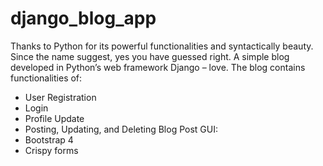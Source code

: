# django_blog_app
 
Thanks to Python for its powerful functionalities and syntactically beauty. Since the name suggest, yes you have guessed right. A simple blog developed in Python’s web framework Django – love. 
The blog contains functionalities of:
-	User Registration 
-	Login
-	Profile Update
-	Posting, Updating, and Deleting Blog Post 
GUI:
-	Bootstrap 4
-	Crispy forms 


